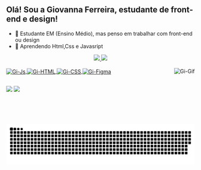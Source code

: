 ## Olá! Sou a Giovanna Ferreira, estudante de front-end e design!
- 🔭 Estudante EM (Ensino Médio), mas penso em trabalhar com front-end ou design
- 🌱 Aprendendo Html,Css e Javasript
<div align="center">
  <a href="https://github.com/Giovanna-Ferreira">
  <img height="180em" src="https://github-readme-stats.vercel.app/api?username=Giovanna-Ferreira&show_icons=true&theme=radical&include_all_commits=true&count_private=true"/>
  <img height="180em" src="https://github-readme-stats.vercel.app/api/top-langs/?username=Giovanna-Ferreira&layout=compact&langs_count=7&theme=radical"/>
</div>
<div style="display: inlineblock"><br>
  <img align="center" alt="Gi-Js" height="40" width="50" src="https://cdn.jsdelivr.net/gh/devicons/devicon/icons/javascript/javascript-original.svg">
  <img align="center" alt="Gi-HTML" height="40" width="50" src="https://cdn.jsdelivr.net/gh/devicons/devicon/icons/html5/html5-original.svg">
  <img align="center" alt="Gi-CSS" height="40" width="50" src="https://cdn.jsdelivr.net/gh/devicons/devicon/icons/css3/css3-original.svg">
  <img align="center" alt="Gi-Figma" height="40" width="50" src="https://cdn.jsdelivr.net/gh/devicons/devicon/icons/figma/figma-original.svg">
  <img align="right" alt="Gi-Gif"  height="150" src="https://media.discordapp.net/attachments/887693256996044834/897856579192373258/tenor.gif">
</div>
  
  ##
  
  <div>
    <a href="https://www.instagram.com/gi_dregerferreira/" target="_blank"><img src="https://img.shields.io/badge/Instagram-E4405F?style=for-the-badge&logo=instagram&logoColor=white" target="_blank"></a>
    <a href="https://discord.com/channels/789888698673922078/789996849535647754" target="_blank"><img src="https://img.shields.io/badge/Discord-7289DA?style=for-the-badge&logo=discord&logoColor=white"></a>
    
  ![Snake animation](https://github.com/Giovanna-Ferreira/Giovanna-Ferreira/blob/output/github-contribution-grid-snake.svg)
    
  </div>

